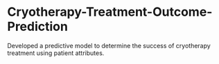 # Cryotherapy-Treatment-Outcome-Prediction
Developed a predictive model to determine the success of cryotherapy treatment using patient attributes.
